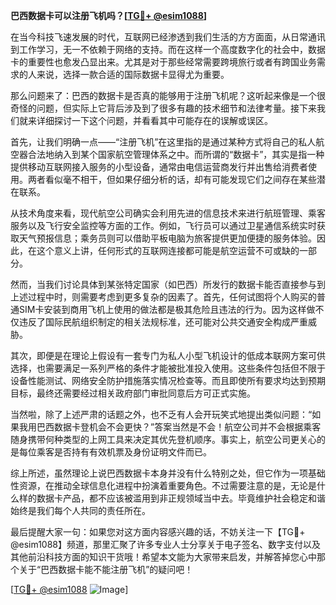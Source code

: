 **巴西数据卡可以注册飞机吗？[[TG💪+ @esim1088](https://t.me/s/esim1088)]**

在当今科技飞速发展的时代，互联网已经渗透到我们生活的方方面面，从日常通讯到工作学习，无一不依赖于网络的支持。而在这样一个高度数字化的社会中，数据卡的重要性也愈发凸显出来。尤其是对于那些经常需要跨境旅行或者有跨国业务需求的人来说，选择一款合适的国际数据卡显得尤为重要。

那么问题来了：巴西的数据卡是否真的能够用于注册飞机呢？这听起来像是一个很奇怪的问题，但实际上它背后涉及到了很多有趣的技术细节和法律考量。接下来我们就来详细探讨一下这个问题，并看看其中可能存在的误解或误区。

首先，让我们明确一点——“注册飞机”在这里指的是通过某种方式将自己的私人航空器合法地纳入到某个国家航空管理体系之中。而所谓的“数据卡”，其实是指一种提供移动互联网接入服务的小型设备，通常由电信运营商发行并出售给消费者使用。两者看似毫不相干，但如果仔细分析的话，却有可能发现它们之间存在某些潜在联系。

从技术角度来看，现代航空公司确实会利用先进的信息技术来进行航班管理、乘客服务以及飞行安全监控等方面的工作。例如，飞行员可以通过卫星通信系统实时获取天气预报信息；乘务员则可以借助平板电脑为旅客提供更加便捷的服务体验。因此，在这个意义上讲，任何形式的互联网连接都可能是航空运营不可或缺的一部分。

然而，当我们讨论具体到某张特定国家（如巴西）所发行的数据卡能否直接参与到上述过程中时，则需要考虑到更多复杂的因素了。首先，任何试图将个人购买的普通SIM卡安装到商用飞机上使用的做法都是极其危险且违法的行为。因为这样做不仅违反了国际民航组织制定的相关法规标准，还可能对公共交通安全构成严重威胁。

其次，即便是在理论上假设有一套专门为私人小型飞机设计的低成本联网方案可供选择，也需要满足一系列严格的条件才能被批准投入使用。这些条件包括但不限于设备性能测试、网络安全防护措施落实情况检查等。而且即使所有要求均达到预期目标，最终还需要经过相关政府部门审批同意后方可正式实施。

当然啦，除了上述严肃的话题之外，也不乏有人会开玩笑式地提出类似问题：“如果我用巴西数据卡登机会不会更快？”答案当然是不会！航空公司并不会根据乘客随身携带何种类型的上网工具来决定其优先登机顺序。事实上，航空公司更关心的是每位乘客是否持有有效机票及身份证明文件而已。

综上所述，虽然理论上说巴西数据卡本身并没有什么特别之处，但它作为一项基础性资源，在推动全球信息化进程中扮演着重要角色。不过需要注意的是，无论是什么样的数据卡产品，都不应该被滥用到非正规领域当中去。毕竟维护社会稳定和谐始终是我们每个人共同的责任所在。

最后提醒大家一句：如果您对这方面内容感兴趣的话，不妨关注一下【TG💪+ @esim1088】频道，那里汇聚了许多专业人士分享关于电子签名、数字支付以及其他前沿科技方面的知识干货哦！希望本文能为大家带来启发，并解答掉您心中那个关于“巴西数据卡能不能注册飞机”的疑问吧！

[[TG💪+ @esim1088](https://t.me/s/esim1088) ![Image](https://i.postimg.cc/4NQfJmqS/Snipaste-2025-05-13-00-14-12.png)]